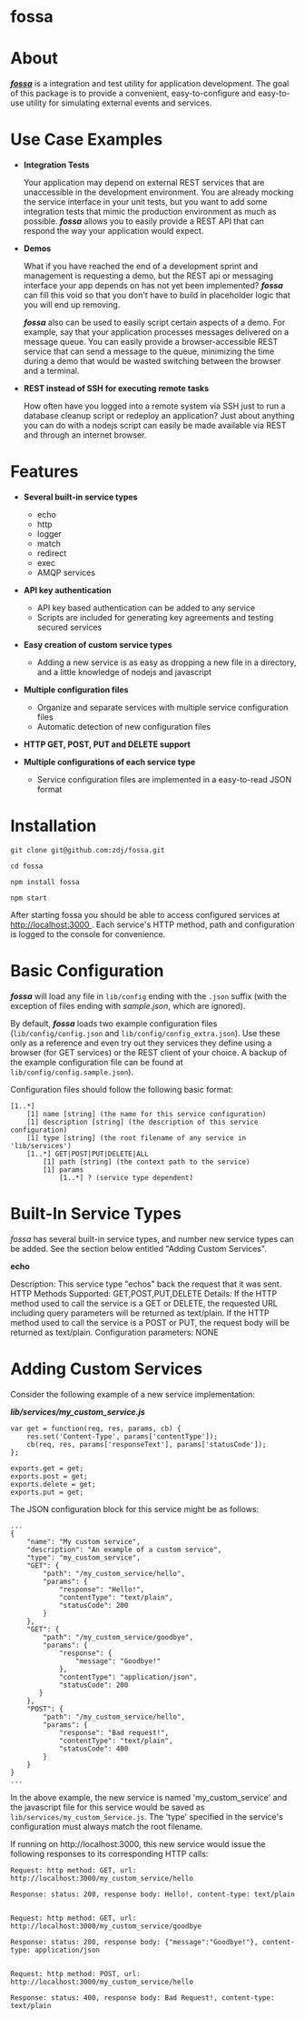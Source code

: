 fossa
=====

About
=====

***[fossa](http://)*** is a integration and test utility for application development. The goal of this package is to provide a convenient, easy-to-configure and easy-to-use utility for simulating external events and services.

Use Case Examples
=====

 - **Integration Tests**

	  Your application may depend on external REST services that are unaccessible in the development environment. You are already mocking the service interface in your unit tests, but you want to add some integration tests that mimic the production environment as much as possible. ***fossa*** allows you to easily provide a REST API that can respond the way your application would expect.

 - **Demos**

	  What if you have reached the end of a development sprint and management is requesting a demo, but the REST api or messaging interface your app depends on has not yet been implemented? ***fossa*** can fill this void so that you don't have to build in placeholder logic that you will end up removing.

	  ***fossa*** also can be used to easily script certain aspects of a demo. For example, say that your application processes messages delivered on a message queue. You can easily provide a browser-accessible REST service that can send a message to the queue, minimizing the time during a demo that would be wasted switching between the browser and a terminal.

 - **REST instead of SSH for executing remote tasks**

	  How often have you logged into a remote system via SSH just to run a database cleanup script or redeploy an application? Just about anything you can do with a nodejs script can easily be made available via REST and through an internet browser.

Features
=====

- **Several built-in service types**

  - echo
  - http
  - logger
  - match
  - redirect
  - exec
  - AMQP services
  
- **API key authentication**

  - API key based authentication can be added to any service
  - Scripts are included for generating key agreements and testing secured services
  
- **Easy creation of custom service types**

  - Adding a new service is as easy as dropping a new file in a directory, and a little knowledge of nodejs and javascript
  
- **Multiple configuration files**
  - Organize and separate services with multiple service configuration files
  - Automatic detection of new configuration files

- **HTTP GET, POST, PUT and DELETE support**

- **Multiple configurations of each service type**

  - Service configuration files are implemented in a easy-to-read JSON format

Installation
=====

	git clone git@github.com:zdj/fossa.git
	
	cd fossa
	
	npm install fossa
	
	npm start
	
After starting fossa you should be able to access configured services at [http://localhost:3000	](http://localhost:3000). Each service's HTTP method, path and configuration is logged to the console for convenience.

Basic Configuration
=====

***fossa*** will load any file in `lib/config` ending with the `.json` suffix (with the exception of files ending with *sample.json*, which are ignored). 

By default, ***fossa*** loads two example configuration files (`lib/config/config.json` and `lib/config/config_extra.json`). Use these only as a reference and even try out they services they define using a browser (for GET services) or the REST client of your choice. A backup of the example configuration file can be found at `lib/config/config.sample.json`).

Configuration files should follow the following basic format:

	[1..*]
		[1] name [string] (the name for this service configuration)
		[1] description [string] (the description of this service configuration)
  	 	[1] type [string] (the root filename of any service in 'lib/services')
		[1..*] GET|POST|PUT|DELETE|ALL
			[1] path [string] (the context path to the service)
			[1] params
				[1..*] ? (service type dependent)
				
Built-In Service Types
=====

*fossa* has several built-in service types, and number new service types can be added. See the section below entitled "Adding Custom Services".

**echo**

Description: This service type "echos" back the request that it was sent.
HTTP Methods Supported: GET,POST,PUT,DELETE
Details: If the HTTP method used to call the service is a GET or DELETE, the requested URL including query parameters will be returned as text/plain. If the HTTP method used to call the service is a POST or PUT, the request body will be returned as text/plain.
Configuration parameters: NONE

Adding Custom Services
=====

Consider the following example of a new service implementation:

***lib/services/my_custom_service.js***

	var get = function(req, res, params, cb) {
		res.set('Content-Type', params['contentType']);
    	cb(req, res, params['responseText'], params['statusCode']);
	};

	exports.get = get;
	exports.post = get;
	exports.delete = get;
	exports.put = get;

The JSON configuration block for this service might be as follows:

	...
	{
        "name": "My custom service",
        "description": "An example of a custom service",
        "type": "my_custom_service",
        "GET": {
        	"path": "/my_custom_service/hello",
        	"params": {
				"response": "Hello!",
				"contentType": "text/plain",
				"statusCode": 200
            }
        },
        "GET": {
		 	"path": "/my_custom_service/goodbye",
			"params": {
				"response": {
					"message": "Goodbye!"
				},
				"contentType": "application/json",
				"statusCode": 200
           }
        },
        "POST": {
		 	"path": "/my_custom_service/hello",
        	"params": {
				"response": "Bad request!",
				"contentType": "text/plain",
				"statusCode": 400
            }
        }
    }
	...

In the above example, the new service is named 'my_custom_service' and the javascript file for this service would be saved as `lib/services/my_custom_Service.js`. The 'type' specified in the service's configuration must always match the root filename.

If running on http://localhost:3000, this new service would issue the following responses to its corresponding HTTP calls:

	Request: http method: GET, url: http://localhost:3000/my_custom_service/hello

	Response: status: 200, response body: Hello!, content-type: text/plain
  

	Request: http method: GET, url: http://localhost:3000/my_custom_service/goodbye

	Response: status: 200, response body: {"message":"Goodbye!"}, content-type: application/json
	
	
	Request: http method: POST, url: http://localhost:3000/my_custom_service/hello

	Response: status: 400, response body: Bad Request!, content-type: text/plain

